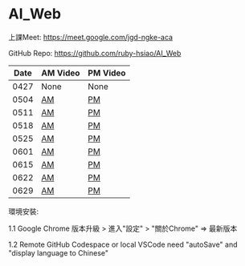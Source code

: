 # AI_Web

上課Meet: https://meet.google.com/jgd-ngke-aca

GitHub Repo: https://github.com/ruby-hsiao/AI_Web

| Date | AM Video| PM Video |
| -------- | ------- | ------- |
| 0427 | None | None |
| 0504 | [AM](https://www.youtube.com/watch?v=Cpl-vc1vrfk) | [PM](https://www.youtube.com/watch?v=_Zn9D0zT3Xg) |
| 0511 | [AM](https://www.youtube.com/watch?v=TwSij0CXcyQ) | [PM](https://www.youtube.com/watch?v=tvLh2chebQM) |
| 0518 | [AM](https://www.youtube.com/watch?v=n_8WI1-JG6g) | [PM](https://www.youtube.com/watch?v=yAuSv4z7HYw) |
| 0525 | [AM]() | [PM]() |
| 0601 | [AM]() | [PM]() |
| 0615 | [AM]() | [PM]() |
| 0622 | [AM]() | [PM]() |
| 0629 | [AM]() | [PM]() |


環境安裝:

1.1 Google Chrome 版本升級 > 進入"設定" > "關於Chrome" => 最新版本

1.2 Remote GitHub Codespace or local VSCode need "autoSave" and "display language to Chinese"

